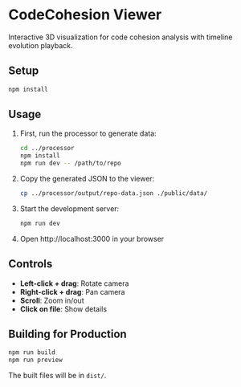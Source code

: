 # CodeCohesion Viewer

Interactive 3D visualization for code cohesion analysis with timeline evolution playback.

## Setup

```bash
npm install
```

## Usage

1. First, run the processor to generate data:
   ```bash
   cd ../processor
   npm install
   npm run dev -- /path/to/repo
   ```

2. Copy the generated JSON to the viewer:
   ```bash
   cp ../processor/output/repo-data.json ./public/data/
   ```

3. Start the development server:
   ```bash
   npm run dev
   ```

4. Open http://localhost:3000 in your browser

## Controls

- **Left-click + drag**: Rotate camera
- **Right-click + drag**: Pan camera
- **Scroll**: Zoom in/out
- **Click on file**: Show details

## Building for Production

```bash
npm run build
npm run preview
```

The built files will be in `dist/`.
